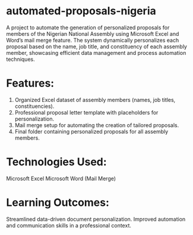 # automated-proposals-nigeria
A project to automate the generation of personalized proposals for members of the Nigerian National Assembly using Microsoft Excel and Word’s mail merge feature. The system dynamically personalizes each proposal based on the name, job title, and constituency of each assembly member, showcasing efficient data management and process automation techniques.

# Features:

1. Organized Excel dataset of assembly members (names, job titles, constituencies).
2. Professional proposal letter template with placeholders for personalization.
3. Mail merge setup for automating the creation of tailored proposals.
4. Final folder containing personalized proposals for all assembly members.

# Technologies Used:

Microsoft Excel
Microsoft Word (Mail Merge)

# Learning Outcomes:

Streamlined data-driven document personalization.
Improved automation and communication skills in a professional context.
